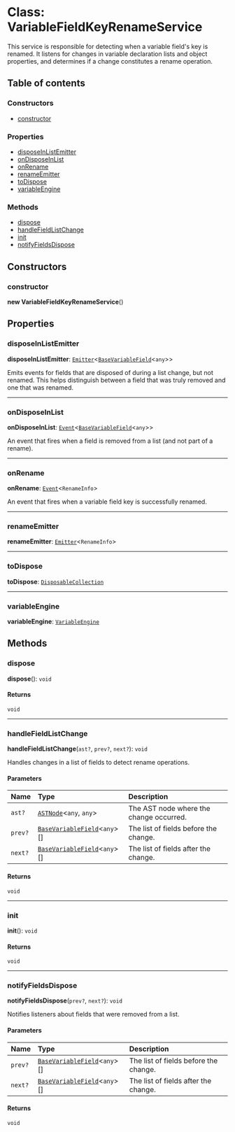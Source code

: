 # Class: VariableFieldKeyRenameService

This service is responsible for detecting when a variable field's key is renamed.
It listens for changes in variable declaration lists and object properties, and
determines if a change constitutes a rename operation.

## Table of contents

### Constructors

* [constructor](/en/auto-docs/editor/classes/VariableFieldKeyRenameService.md#constructor)

### Properties

* [disposeInListEmitter](/en/auto-docs/editor/classes/VariableFieldKeyRenameService.md#disposeinlistemitter)
* [onDisposeInList](/en/auto-docs/editor/classes/VariableFieldKeyRenameService.md#ondisposeinlist)
* [onRename](/en/auto-docs/editor/classes/VariableFieldKeyRenameService.md#onrename)
* [renameEmitter](/en/auto-docs/editor/classes/VariableFieldKeyRenameService.md#renameemitter)
* [toDispose](/en/auto-docs/editor/classes/VariableFieldKeyRenameService.md#todispose)
* [variableEngine](/en/auto-docs/editor/classes/VariableFieldKeyRenameService.md#variableengine)

### Methods

* [dispose](/en/auto-docs/editor/classes/VariableFieldKeyRenameService.md#dispose)
* [handleFieldListChange](/en/auto-docs/editor/classes/VariableFieldKeyRenameService.md#handlefieldlistchange)
* [init](/en/auto-docs/editor/classes/VariableFieldKeyRenameService.md#init)
* [notifyFieldsDispose](/en/auto-docs/editor/classes/VariableFieldKeyRenameService.md#notifyfieldsdispose)

## Constructors

### constructor

**new VariableFieldKeyRenameService**()

## Properties

### disposeInListEmitter

**disposeInListEmitter**: [`Emitter`](/en/auto-docs/editor/classes/Emitter.md)<[`BaseVariableField`](/en/auto-docs/editor/classes/BaseVariableField.md)<`any`>>

Emits events for fields that are disposed of during a list change, but not renamed.
This helps distinguish between a field that was truly removed and one that was renamed.

***

### onDisposeInList

**onDisposeInList**: [`Event`](/en/auto-docs/editor/interfaces/Event-1.md)<[`BaseVariableField`](/en/auto-docs/editor/classes/BaseVariableField.md)<`any`>>

An event that fires when a field is removed from a list (and not part of a rename).

***

### onRename

**onRename**: [`Event`](/en/auto-docs/editor/interfaces/Event-1.md)<`RenameInfo`>

An event that fires when a variable field key is successfully renamed.

***

### renameEmitter

**renameEmitter**: [`Emitter`](/en/auto-docs/editor/classes/Emitter.md)<`RenameInfo`>

***

### toDispose

**toDispose**: [`DisposableCollection`](/en/auto-docs/editor/classes/DisposableCollection.md)

***

### variableEngine

**variableEngine**: [`VariableEngine`](/en/auto-docs/editor/classes/VariableEngine.md)

## Methods

### dispose

**dispose**(): `void`

#### Returns

`void`

***

### handleFieldListChange

**handleFieldListChange**(`ast?`, `prev?`, `next?`): `void`

Handles changes in a list of fields to detect rename operations.

#### Parameters

| Name | Type | Description |
| :------ | :------ | :------ |
| `ast?` | [`ASTNode`](/en/auto-docs/editor/classes/ASTNode.md)<`any`, `any`> | The AST node where the change occurred. |
| `prev?` | [`BaseVariableField`](/en/auto-docs/editor/classes/BaseVariableField.md)<`any`>\[] | The list of fields before the change. |
| `next?` | [`BaseVariableField`](/en/auto-docs/editor/classes/BaseVariableField.md)<`any`>\[] | The list of fields after the change. |

#### Returns

`void`

***

### init

**init**(): `void`

#### Returns

`void`

***

### notifyFieldsDispose

**notifyFieldsDispose**(`prev?`, `next?`): `void`

Notifies listeners about fields that were removed from a list.

#### Parameters

| Name | Type | Description |
| :------ | :------ | :------ |
| `prev?` | [`BaseVariableField`](/en/auto-docs/editor/classes/BaseVariableField.md)<`any`>\[] | The list of fields before the change. |
| `next?` | [`BaseVariableField`](/en/auto-docs/editor/classes/BaseVariableField.md)<`any`>\[] | The list of fields after the change. |

#### Returns

`void`
